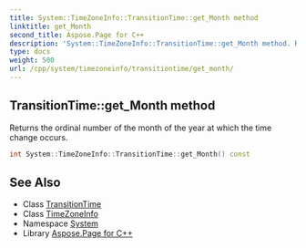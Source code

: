 ```yaml
---
title: System::TimeZoneInfo::TransitionTime::get_Month method
linktitle: get_Month
second_title: Aspose.Page for C++
description: 'System::TimeZoneInfo::TransitionTime::get_Month method. Returns the ordinal number of the month of the year at which the time change occurs in C++.'
type: docs
weight: 500
url: /cpp/system/timezoneinfo/transitiontime/get_month/
---
```

## TransitionTime::get_Month method


Returns the ordinal number of the month of the year at which the time change occurs.

```cpp
int System::TimeZoneInfo::TransitionTime::get_Month() const
```

## See Also

* Class [TransitionTime](../)
* Class [TimeZoneInfo](../../)
* Namespace [System](../../../)
* Library [Aspose.Page for C++](../../../../)
